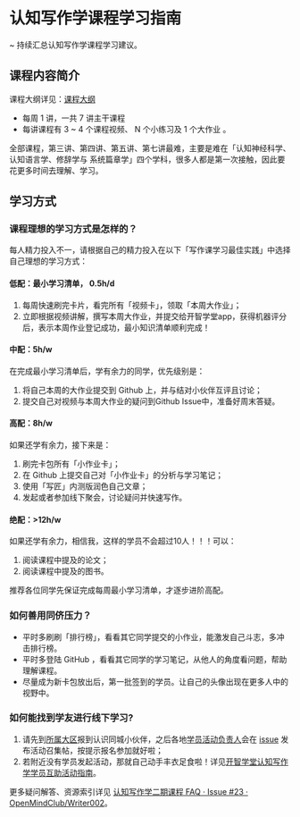 # 认知写作学课程学习指南

~ 持续汇总认知写作学课程学习建议。

## 课程内容简介

课程大纲详见：[课程大纲](https://github.com/OpenMindClub/Writer002#课程大纲)

- 每周 1 讲，一共 7 讲主干课程
- 每讲课程有 3 ~ 4 个课程视频、 N 个小练习及 1 个大作业 。

全部课程，第三讲、第四讲、第五讲、第七讲最难，主要是难在「认知神经科学、认知语言学、修辞学与 系统篇章学」四个学科，很多人都是第一次接触，因此要花更多时间去理解、学习。


## 学习方式

### 课程理想的学习方式是怎样的？

每人精力投入不一，请根据自己的精力投入在以下「写作课学习最佳实践」中选择自己理想的学习方式：

#### 低配：最小学习清单， 0.5h/d

1. 每周快速刷完卡片，看完所有「视频卡」，领取「本周大作业」；
2. 立即根据视频讲解，撰写本周大作业，并提交给开智学堂app，获得机器评分后，表示本周作业登记成功，最小知识清单顺利完成！

#### 中配：5h/w

在完成最小学习清单后，学有余力的同学，优先级别是：

1. 将自己本周的大作业提交到 Github 上，并与结对小伙伴互评且讨论；
2. 提交自己对视频与本周大作业的疑问到Github Issue中，准备好周末答疑。

#### 高配：8h/w

如果还学有余力，接下来是：

1. 刷完卡包所有「小作业卡」；
2. 在 Github 上提交自己对「小作业卡」的分析与学习笔记；
3. 使用「写匠」内测版润色自己文章；
4. 发起或者参加线下聚会，讨论疑问并快速写作。

#### 绝配：>12h/w

如果还学有余力，相信我，这样的学员不会超过10人！！！可以：

1. 阅读课程中提及的论文；
2. 阅读课程中提及的图书。


推荐各位同学先保证完成每周最小学习清单，才逐步进阶高配。

### 如何善用同侪压力？

- 平时多刷刷「排行榜」，看看其它同学提交的小作业，能激发自己斗志，多冲击排行榜。
- 平时多登陆 GitHub ，看看其它同学的学习笔记，从他人的角度看问题，帮助理解课程。
- 尽量成为新卡包放出后，第一批签到的学员。让自己的头像出现在更多人中的视野中。


### 如何能找到学友进行线下学习?

 1. 请先到[所属大区](https://github.com/OpenMindClub/Writer002/issues?q=is%3Aopen+is%3Aissue+milestone%3AChaos)报到认识同城小伙伴，之后各地[学员活动负责人](https://github.com/OpenMindClub/Writer002/issues/26)会在 [issue](https://github.com/OpenMindClub/Writer002/issues) 发布活动召集帖，按提示报名参加就好啦；
 2. 若附近没有学员发起活动，那就自己动手丰衣足食啦！详见[开智学堂认知写作学学员互助活动指南](https://github.com/OpenMindClub/Share/wiki/HbOMeeupOrganizer)。


更多疑问解答、资源索引详见 [认知写作学二期课程 FAQ · Issue #23 · OpenMindClub/Writer002](https://github.com/OpenMindClub/Writer002/issues/23)。


